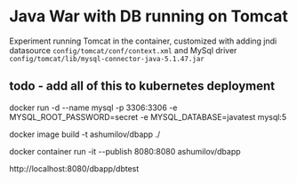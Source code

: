 # Java War with DB running on Tomcat

Experiment running Tomcat in the container, customized with adding jndi datasource `config/tomcat/conf/context.xml`
and MySql driver `config/tomcat/lib/mysql-connector-java-5.1.47.jar`

## todo - add all of this to kubernetes deployment 

docker run -d --name mysql -p 3306:3306 -e MYSQL_ROOT_PASSWORD=secret -e MYSQL_DATABASE=javatest mysql:5

docker image build -t ashumilov/dbapp ./

docker container run -it --publish 8080:8080 ashumilov/dbapp

http://localhost:8080/dbapp/dbtest
